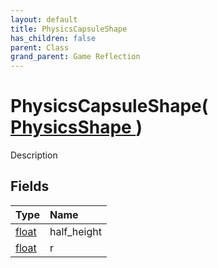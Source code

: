 ```yaml
---
layout: default
title: PhysicsCapsuleShape
has_children: false
parent: Class
grand_parent: Game Reflection
---
```

# PhysicsCapsuleShape( [ PhysicsShape ](/docs/game-reflection/classes/physics_shape) )
Description 

## Fields

| Type | Name |
|:-------------|:--------------|
| [float](/docs/game-reflection/components/float) | half_height |
| [float](/docs/game-reflection/components/float) | r |

